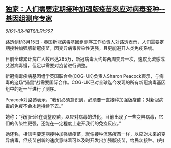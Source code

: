 <!--1615856145000-->
[独家：人们需要定期接种加强版疫苗来应对病毒变种--基因组测序专家](https://cn.reuters.com/article/exclusive-covid19-mutation-0315-mon-idCNKBS2B802J)
------

<div><i>2021-03-16T00:51:22Z</i></div><p>路透剑桥3月15日 - 英国新冠病毒基因组测序工作负责人对路透表示，人们需要定期接种加强版新冠疫苗，因变异病毒传染性更强，且更能避开人类免疫系统。</p><p>目前全球累计病亡人数已达265万，新冠病毒大约每两周变异一次，速度比流感或艾滋病毒慢，但足以需要对疫苗进行调整。</p><p>新冠病毒疾病基因组学英国联合会(COG-UK)负责人Sharon Peacock表示，与病毒的这场“猫鼠”战需要国际合作。COG-UK已对全球迄今发现的所有新冠病毒基因组中的近一半进行了测序。</p><p>Peacock对路透表示，“我们必须意识到，必须要一直接种加强版疫苗；对新冠病毒的免疫不会永远持续下去。”</p><p>她称：“我们已经在调整疫苗，以应对病毒的进化，目前出现了一些变异病毒，它们的传染性更强，还能在一定程度上避开我们的免疫反应。”</p><p>她还称，相信需要定期接种加强版疫苗，就像接种流感疫苗一样，以应对未来的变异病毒，但疫苗创新的速度意味着可以及时开发出加强版疫苗，给民众接种。(完)</p>
